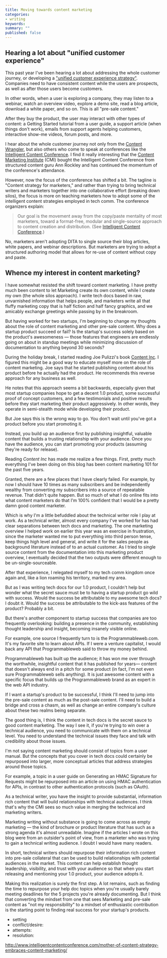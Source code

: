 ```yaml
---
title: Moving towards content marketing
categories:
- writing
keywords: 
summary: ""
published: false
---
```


## Hearing a lot about "unified customer experience"
This past year I've been hearing a lot about addressing the whole customer journey, or developing a ["unified customer experience strategy"](https://www.linkedin.com/pulse/why-you-need-unified-customer-experience-strategy-scott-abel). Companies need to have consistent content while the users are prospects, as well as after those users become customers.

In other words, when a user is exploring a company, they may listen to a webinar, watch an overview video, explore a demo site, read a blog article, download a white paper, and so on. This is all "pre-sale content."

After they buy the product, the user may interact with other types of content: a Getting Started tutorial from a user guide, a support article (when things don't work), emails from support agents helping customers, interactive show-me videos, forum posts, and more.

I hear about the whole customer journey not only from the [Content Wrangler](http://thecontentwrangler.com/), but also others who come to speak at conferences like the [Intelligent Content Conference](http://www.intelligentcontentconference.com/). I find it really interesting that the [Content Marketing Institute](http://contentmarketinginstitute.com/) (CMI) bought the Intelligent Content Conference from structured content guru Ann Rockley and has continued the momentum of the conference's attendance. 

However, now the focus of the conference has shifted a bit. The tagline is "Content strategy for marketers," and rather than trying to bring technical writers and marketers together into one collaborative effort (breaking down silos), the focus is more on teaching marketers how to adopt some of the intelligent content strategies employed in tech comm. The conference organizers explain:

> Our goal is the movement away from the copy/paste mentality of most marketers, toward a format-free, modular and single-source approach to content creation and distribution. (See [Intelligent Content Conference](http://www.intelligentcontentconference.com/).)

No, marketers aren't adopting DITA to single source their blog articles, white papers, and webinar descriptions. But marketers are trying to adopt a structured authoring model that allows for re-use of content without copy and paste. 
  
## Whence my interest in content marketing?

I have somewhat resisted the shift toward content marketing. I have pretty much been content to let Marketing create its own content, while I create my own (the whole silos approach). I write tech docs based in raw, unvarnished information that helps people, and marketers write all that fluffy marketing copy that is half fiction and half fancy graphics, and we amicably exchange greetings while passing by in the breakroom.

But having worked for two startups, I'm beginning to change my thoughts about the role of content marketing and other pre-sale content. Why does a startup product succeed or fail? Is the startup's success solely based on the product's awesomeness &mdash; those features that engineers are endlessly going on about in standup meetings while minimizing discussion of documentation to anything beyond 30 seconds?

During the holiday break, I started reading Joe Pulizzi's book [Content Inc](http://www.amazon.com/Content-Inc-Entrepreneurs-Successful-Businesses/dp/125958965X). I figured this might be a good way to educate myself more on the role of content marketing. Joe says that he started publishing content about his product before he actually had the product. He recommends this reverse approach for any business as well. 

He notes that this approach seems a bit backwards, especially given that most startup companies hope to get a decent 1.0 product, some successful proof of concept customers, and a few testimonials and positive results before they start marketing their product aggressively. In other words, they operate in semi-stealth mode while developing their product. 

But Joe says this is the wrong way to go. You don't wait until you've got a product before you start promoting it.

Instead, you build up an audience first by publishing insightful, valuable content that builds a trusting relationship with your audience. Once you have the audience, you can start promoting your products (assuming they're ready for release).

Reading *Content Inc* has made me realize a few things. First, pretty much everything I've been doing on this blog has been content marketing 101 for the past five years.

Granted, there are a few places that I have clearly failed. For example, by now I should have 10 times as many subscribers and be independently wealthy from converting my subscribers into a source of repeatable revenue. That didn't quite happen. But so much of what I do online fits into what content marketers do that I'm 100% confident that I would be a pretty damn good content marketer.

Which is why I'm a little befuddled about the technical writer role I play at work. As a technical writer, almost every company I've worked for has had clear separations between tech docs and marketing. The one marketing overview I helped work on earlier this year was an exercise in frustration, since the marketer wanted me to put everything into third person tense, keep things high level and general, and write it for the sales people as background literature instead of to an actual customer. As I tried to single source content from the documentation into this marketing product overview, I eventually decided that the two outputs were different enough to be un-single-sourceable.

After that experience, I relegated myself to my tech comm kingdom once again and, like a lion roaming his territory, marked my area. 

But as I was writing tech docs for our 1.0 product, I couldn't help but wonder what the secret sauce must be to having a startup product go wild with success. Would the success be attributable to my awesome tech docs? I doubt it. Would the success be attributable to the kick-ass features of the product? Probably a bit. 

But there's another component to startup success that companies are too frequently overlooking: building a presence in the community, establishing thought leadership and insight, becoming insanely visible online. 

For example, one source I frequently turn to is the Programmableweb.com. It's my favorite site to learn about APIs. If I were a venture capitalist, I would back any API that Programmableweb said to throw my money behind. 

Programmableweb has built up the audience; it has won me over through the worthwhile, insightful content that it has published for years&mdash; content that doesn't always end in a pitch for some product (in fact, I'm not even sure Programmableweb sells anything). It is just awesome content with a specific focus that builds up the Programmableweb brand as an expert in the web API industry.

If I want a startup's product to be successful, I think I'll need to jump into the pre-sale content as much as the post-sale content. I'll need to build a bridge and cross a chasm, as well as change an entire company's culture about these two realms being separate. 

The good thing is, I think the content in tech docs is the secret sauce to good content marketing. The way I see it, if you're trying to win over a technical audience, you need to communicate with them on a technical level. You need to understand the technical issues they face and talk with credibility about those issues. 

I'm not saying content marketing should consist of topics from a user manual. But the concepts that you cover in tech docs could certainly be repurposed into larger, more conceptual articles that address strategies around those topics. 

For example, a topic in a user guide on Generating an HMAC Signature for Requests might be repurposed into an article on using HMAC authentication for APIs, in contrast to other authentication protocols (such as OAuth). 

As a technical writer, you have the insight to provide substantial, information rich content that will build relationships with technical audiences. I think that's why the CMI sees so much value in merging the technical and marketing writers. 

Marketing writing without substance is going to come across as empty marketing &mdash; the kind of brochure or product literature that has such as a strong agenda it's almost unreadable. Imagine if the articles I wrote on this blog were from an outsider's point of view, from a marketer who was trying to gain a technical writing audience. I doubt I would have many readers.

In short, technical writers should repurpose their information rich content into pre-sale collateral that can be used to build relationships with potential audiences in the market. This content can help establish thought leadership, visibility, and trust with your audience so that when you start releasing and mentioning your 1.0 product, your audience adopts it.

Making this realization is surely the first step. A lot remains, such as finding the time to repurpose your help doc topics when you're usually barely meeting deadlines for the 5 projects you're already documenting. But I think that converting the mindset from one that sees Marketing and pre-sale content as "not my responsibility" to a mindset of enthusiastic contribution is the starting point to finding real success for your startup's products.


 
- setting
- conflict/desire:
- attempts:
- resolution:

http://www.intelligentcontentconference.com/mother-of-content-strategy-embraces-content-marketing/